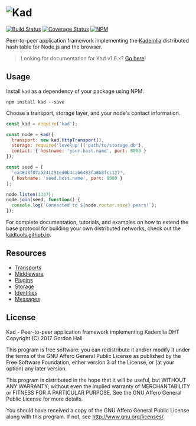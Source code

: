 ![Kad](https://nodei.co/npm/kad.png?downloads=true)
===================================================================

[![Build Status](https://img.shields.io/travis/kadtools/kad/master.svg?style=flat-square)](https://travis-ci.org/kadtools/kad)
[![Coverage Status](https://img.shields.io/coveralls/kadtools/kad.svg?style=flat-square)](https://coveralls.io/r/kadtools/kad)
[![NPM](https://img.shields.io/npm/v/kad.svg?style=flat-square)](https://www.npmjs.com/package/kad)

Peer-to-peer application framework implementing the 
[Kademlia](http://www.scs.stanford.edu/~dm/home/papers/kpos.pdf) distributed
hash table for Node.js and the browser.

> Looking for documentation for Kad v1.6.x? 
> [Go here](https://kadtools.github.io/docs-v1.6.x/)!

Usage
-----

Install `kad` as a dependency of your package using NPM.

```
npm install kad --save
```

Choose a transport, storage layer, and your node's contact information.

```js
const kad = require('kad');

const node = kad({
  transport: new kad.HttpTransport(),
  storage: require('levelup')('path/to/storage.db'),
  contact: { hostname: 'your.host.name', port: 8080 }
});

const seed = [
  'ea48d3f07a5241291ed0b4cab6483fa8b8fcc127',
  { hostname: 'seed.host.name', port: 8080 }
];

node.listen(1337);
node.join(seed, function() {
  console.log(`Connected to ${node.router.size} peers!`);
});
```

For complete documentation, tutorials, and examples on how to extend the
base protocol for building your own distributed networks, check out the 
[kadtools.github.io](http://kadtools.github.io).

Resources
---------

* [Transports](http://kadtools.github.io/tutorial-transport-adapters.html)
* [Middleware](http://kadtools.github.io/tutorial-plugins.html)
* [Plugins](http://kadtools.github.io/tutorial-middleware.html)
* [Storage](http://kadtools.github.io/tutorial-storage-adapters.html)
* [Identities](http://kadtools.github.io/tutorial-identities.html)
* [Messages](http://kadtools.github.io/tutorial-messengers.html)

License
-------

Kad - Peer-to-peer application framework implementing Kademlia DHT  
Copyright (C) 2017 Gordon Hall

This program is free software: you can redistribute it and/or modify
it under the terms of the GNU Affero General Public License as published by
the Free Software Foundation, either version 3 of the License, or
(at your option) any later version.

This program is distributed in the hope that it will be useful,
but WITHOUT ANY WARRANTY; without even the implied warranty of
MERCHANTABILITY or FITNESS FOR A PARTICULAR PURPOSE.  See the
GNU Affero General Public License for more details.

You should have received a copy of the GNU Affero General Public License
along with this program.  If not, see http://www.gnu.org/licenses/.
